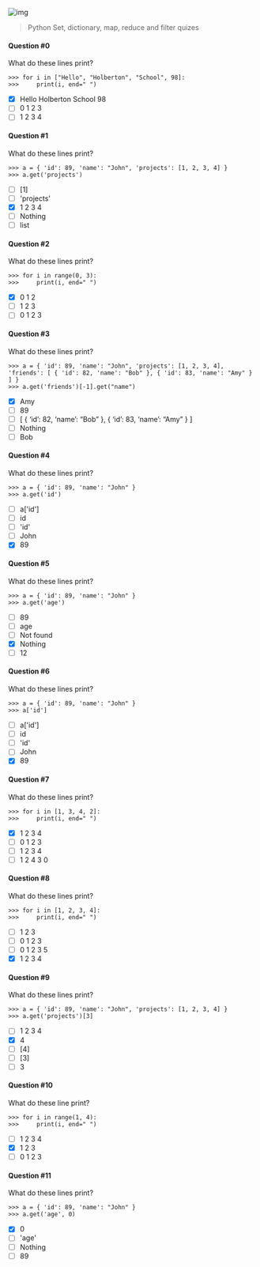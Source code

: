 ![img](https://assets.imaginablefutures.com/media/images/ALX_Logo.max-200x150.png)

> Python Set, dictionary, map, reduce and filter quizes

#### Question #0

What do these lines print?

```
>>> for i in ["Hello", "Holberton", "School", 98]:
>>>     print(i, end=" ")
```

- [x] Hello Holberton School 98
- [ ] 0 1 2 3
- [ ] 1 2 3 4

#### Question #1

What do these lines print?

```
>>> a = { 'id': 89, 'name': "John", 'projects': [1, 2, 3, 4] }
>>> a.get('projects')
```

- [ ] [1]
- [ ] 'projects'
- [x] 1 2 3 4
- [ ] Nothing
- [ ] list

#### Question #2

What do these lines print?

```
>>> for i in range(0, 3):
>>>     print(i, end=" ")
```

- [x] 0 1 2
- [ ] 1 2 3
- [ ] 0 1 2 3

#### Question #3

What do these lines print?

```
>>> a = { 'id': 89, 'name': "John", 'projects': [1, 2, 3, 4], 'friends': [ { 'id': 82, 'name': "Bob" }, { 'id': 83, 'name': "Amy" } ] }
>>> a.get('friends')[-1].get("name")
```

- [x] Amy
- [ ] 89
- [ ] [ { ‘id’: 82, ‘name’: “Bob” }, { ‘id’: 83, ‘name’: “Amy” } ]
- [ ] Nothing
- [ ] Bob

#### Question #4

What do these lines print?

```
>>> a = { 'id': 89, 'name': "John" }
>>> a.get('id')
```

- [ ] a['id']
- [ ] id
- [ ] 'id'
- [ ] John
- [x] 89

#### Question #5

What do these lines print?

```
>>> a = { 'id': 89, 'name': "John" }
>>> a.get('age')
```

- [ ] 89
- [ ] age
- [ ] Not found
- [x] Nothing
- [ ] 12

#### Question #6

What do these lines print?

```
>>> a = { 'id': 89, 'name': "John" }
>>> a['id']
```

- [ ] a['id']
- [ ] id
- [ ] 'id'
- [ ] John
- [x] 89

#### Question #7

What do these lines print?

```
>>> for i in [1, 3, 4, 2]:
>>>     print(i, end=" ")
```

- [x] 1 2 3 4
- [ ] 0 1 2 3
- [ ] 1 2 3 4
- [ ] 1 2 4 3 0

#### Question #8

What do these lines print?

```
>>> for i in [1, 2, 3, 4]:
>>>     print(i, end=" ")
```

- [ ] 1 2 3
- [ ] 0 1 2 3
- [ ] 0 1 2 3 5
- [x] 1 2 3 4

#### Question #9

What do these lines print?

```
>>> a = { 'id': 89, 'name': "John", 'projects': [1, 2, 3, 4] }
>>> a.get('projects')[3]
```

- [ ] 1 2 3 4
- [x] 4
- [ ] [4]
- [ ] [3]
- [ ] 3

#### Question #10

What do these line print?

```
>>> for i in range(1, 4):
>>>     print(i, end=" ")
```

- [ ] 1 2 3 4
- [x] 1 2 3
- [ ] 0 1 2 3

#### Question #11

What do these lines print?

```
>>> a = { 'id': 89, 'name': "John" }
>>> a.get('age', 0)
```

- [x] 0
- [ ] 'age'
- [ ] Nothing
- [ ] 89
